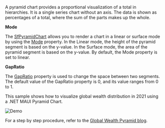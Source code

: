 A pyramid chart provides a proportional visualization of a total in hierarchies. It is a single series chart without an axis. The data is shown as percentages of a total, where the sum of the parts makes up the whole.

<b> Mode </b>

The [SfPyramidChart](https://help.syncfusion.com/cr/maui/Syncfusion.Maui.Charts.SfPyramidChart.html) allows you to render a chart in a linear or surface mode by using the [Mode](https://help.syncfusion.com/cr/maui/Syncfusion.Maui.Charts.SfPyramidChart.html#Syncfusion_Maui_Charts_SfPyramidChart_Mode) property. In the Linear mode, the height of the pyramid segment is based on the y-value. In the Surface mode, the area of the pyramid segment is based on the y-value. By default, the Mode property is set to linear.

<b>GapRatio</b>

The [GapRatio](https://help.syncfusion.com/cr/maui/Syncfusion.Maui.Charts.SfPyramidChart.html#Syncfusion_Maui_Charts_SfPyramidChart_GapRatio) property is used to change the space between two segments. The default value of the GapRatio property is 0, and its value ranges from 0 to 1.

This sample shows how to visualize global wealth distribution in 2021 using a .NET MAUI Pyramid Chart.

![Demo](https://github.com/SyncfusionExamples/Creating-a-Pyramid-Chart-for-Global-Wealth-Distribution-in-2021/assets/103025761/40e59934-b6b3-4f3e-80ca-b4b31cc765ae)

For a step by step procedure, refer to the [Global Wealth Pyramid blog](https://www.syncfusion.com/blogs/post/dotnet-maui-pyramid-chart-visualize-global-wealth-distribution.aspx).
